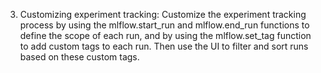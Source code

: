 3. Customizing experiment tracking: 
Customize the experiment tracking process by using the mlflow.start_run and mlflow.end_run 
functions to define the scope of each run, and by using the mlflow.set_tag function 
to add custom tags to each run. Then use the UI to filter and sort runs based on these custom tags.